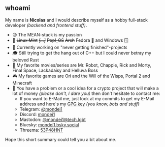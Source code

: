 ## whoami

My name is **Nicolas** and I would describe myself as a hobby full-stack developer *(backend and frontend stuff)*.

- 😠 The MEAN-stack is my passion
- 🐧 ~~Linux Mint~~ ~~*[...]*~~ ~~Pop!_OS~~ ~~Arch~~ Fedora 🎩 and Windows 🪟
- 🔭 Currently working on "never getting finished"-projects
- 🎓 Still trying to get the hang out of C++ but I could never betray my beloved Rust
- 🍿 My favorite movies/series are Mr. Robot, Chappie, Rick and Morty, Final Space, Lackadaisy and Helluva Boss
- 🎮 My favorite games are Ori and the Will of the Wisps, Portal 2 and Minecraft
- 💬 You have a problem or a cool idea for a crypto project that will make a lot of money *(please don't, I dare you)* then don't hesitate to contact me:
  - If you want to E-Mail me, just look at my commits to get my E-Mail address and here's my [GPG key](https://keyserver.ubuntu.com/pks/lookup?op=get&search=0x9f041488a934cdb66335fc94d291cc27c9afc95b) *(you know, bots and stuff)*
  - Telegram: [@mondei1](https://t.me/mondei1)
  - Discord: [mondei1](https://discord.com/users/mondei1)
  - Mastodon: [@mondei1@tech.lgbt](https://tech.lgbt/@mondei1)
  - Bluesky: [mondei1.bsky.social](https://bsky.app/profile/mondei1.bsky.social)
  - Threema: [53P48HNT](https://threema.id/53P48HNT)

Hope this short summary could tell you a bit about me.
